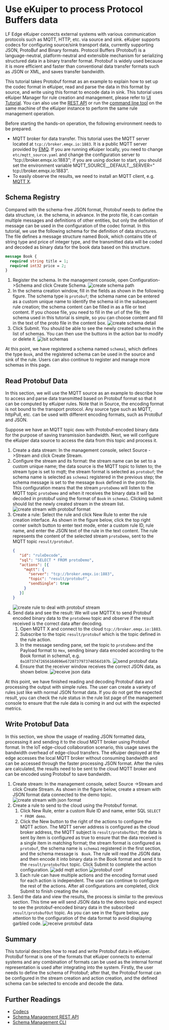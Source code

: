 # Use eKuiper to process Protocol Buffers data

LF Edge eKuiper connects external systems with various communication protocols such as MQTT, HTTP, etc. via source and sink. eKuiper supports codecs for configuring source/sink transport data, currently supporting JSON, ProtoBuf and Binary formats. Protocol Buffers (Protobuf) is a language-neutral, platform-neutral and extensible mechanism for serializing structured data in a binary transfer format. Protobuf is widely used because it is more efficient and faster than conventional data transfer formats such as JSON or XML, and saves transfer bandwidth.

This tutorial takes Protobuf format as an example to explain how to set up the codec format in eKuiper, read and parse the data in this format by source, and write using this format to encode data in sink. This tutorial uses eKuiper Manager for rule creation and management, please refer to [UI Tutorial](../../operation/manager-ui/overview.md). You can also use the [REST API](../../operation/restapi/overview.md) or run the [command line tool](../../operation/cli/overview.md) on the same machine of the eKuiper instance to perform the same rule management operation.

Before starting the hands-on operation, the following environment needs to be prepared.

- MQTT broker for data transfer. This tutorial uses the MQTT server located at `tcp://broker.emqx.io:1883`. It is a public MQTT server provided by [EMQ](https://www.emqx.cn). If you are running eKuiper locally, you need to change `etc/mqtt_source.yaml` and change the configuration server to "tcp://broker.emqx.io:1883"; if you are using docker to start, you should set the environment variable MQTT_SOURCE__DEFAULT__SERVER=" tcp://broker.emqx.io:1883".
- To easily observe the results, we need to install an MQTT client, e.g. [MQTT X](https://mqttx.app/).

## Schema Registry

Compared with the schema-free JSON format, Protobuf needs to define the data structure, i.e. the schema, in advance. In the proto file, it can contain multiple messages and definitions of other entities, but only the definition of message can be used in the configuration of the codec format. In this tutorial, we use the following schema for the definition of data structures. The file defines a message structure named Book, which contains title of string type and price of integer type, and the transmitted data will be coded and decoded as binary data for the book data based on this structure.

```protobuf
message Book {
  required string title = 1; 
  required int32 price = 2;
}
```

1. Register the schema. In the management console, open Configuration->Schema and click Create Schema.
   ![create schema path](./resources/create_schema.png)
2. In the schema creation window, fill in the fields as shown in the following figure. The schema type is `protobuf`; the schema name can be entered as a custom unique name to identify the schema id in the subsequent rule creation; the schema content can be filled in as a file or text content. If you choose file, you need to fill in the url of the file; the schema used in this tutorial is simple, so you can choose content and fill in the text of the proto file in the content box.
   ![create schema detail](./resources/create_detail.png)
3. Click Submit. You should be able to see the newly created schema in the list of schemas. You can then use the buttons in the action bar to modify or delete it.
   ![lsit schemas](./resources/list_schema.png)

At this point, we have registered a schema named `schema1`, which defines the type `Book`, and the registered schema can be used in the source and sink of the rule. Users can also continue to register and manage more schemas in this page.


## Read Protobuf Data

In this section, we will use the MQTT source as an example to describe how to access and parse data transmitted based on Protobuf format so that it can be computed by eKuiper rules. Note that in Source, the encoding format is not bound to the transport protocol. Any source type such as MQTT, httpPull, etc. can be used with different encoding formats, such as ProtoBuf and JSON.

Suppose we have an MQTT topic `demo` with Protobuf-encoded binary data for the purpose of saving transmission bandwidth. Next, we will configure the eKuiper data source to access the data from this topic and process it.

1. Create a data stream: In the management console, select Source ->Stream and click Create Stream.
2. Configure the stream and its format: the stream name can be set to a custom unique name; the data source is the MQTT topic to listen to; the stream type is set to mqtt; the stream format is selected as `protobuf`; the schema name is selected as `schema1` registered in the previous step; the schema message is set to the message `Book` defined in the proto file. This configuration means that the stream `protoDemo` will listen to the MQTT topic `protoDemo` and when it receives the binary data it will be decoded in protobuf using the format of `Book` in `schema1`. Clicking submit should list the newly created stream in the stream list.
   ![create stream with protobuf format](./resources/create_proto_stream.png)
3. Create a rule: Select the rule and click New Rule to enter the rule creation interface. As shown in the figure below, click the top right corner switch button to enter text mode, enter a custom rule ID, rule name, and enter the JSON text of the rule in the text content. The rule represents the content of the selected stream `protoDemo`, sent to the MQTT topic `result/protobuf`.
   ```json
   {
      "id": "ruleDecode",
      "sql": "SELECT * FROM protoDemo",
      "actions": [{
        "mqtt": {
          "server": "tcp://broker.emqx.io:1883",
          "topic": "result/protobuf",
          "sendSingle": true
        }
      }]
   }
   ```
   ![create rule to deal with protobuf stream](./resources/proto_src_rule.png)
4. Send data and see the result: We will use MQTTX to send Protobuf encoded binary data to the `protoDemo` topic and observe if the result received is the correct data after decoding.
   1. Open MQTT X and connect to the cloud `tcp://broker.emqx.io:1883`.
   2. Subscribe to the topic `result/protobuf` which is the topic defined in the rule action.
   3. In the message sending pane, set the topic to `protoDemo` and the Payload format to `Hex`, sending binary data encoded according to the Book format in schema1, e.g. `0a1073747265616d696e672073797374656d107b`.
      ![send protobuf data](./resources/source_send.png)
   4. Ensure that the receiver window receives the correct JSON data, as shown below.
      ![receive json data](./resources/receive_json.png)

At this point, we have finished reading and decoding Protobuf data and processing the output with simple rules. The user can create a variety of rules just like with normal JSON format data. If you do not get the expected result, you can check the rule status in the rule list page of the management console to ensure that the rule data is coming in and out with the expected metrics.

## Write Protobuf Data

In this section, we show the usage of reading JSON formatted data, processing it and sending it to the cloud MQTT broker using Protobuf format. In the IoT edge-cloud collaboration scenario, this usage saves the bandwidth overhead of edge-cloud transfers. The eKuiper deployed at the edge accesses the local MQTT broker without consuming bandwidth and can be accessed through the faster processing JSON format. After the rules are calculated, the results need to be sent to the cloud MQTT broker and can be encoded using Protobuf to save bandwidth.

1. Create stream: In the management console, select Source ->Stream and click Create Stream. As shown in the figure below, create a stream with JSON format data connected to the demo topic.
   ![create stream with json format](./resources/create_json_stream.png)
2. Create a rule to send to the cloud using the Protobuf format.
   1. Click New Rule, enter a custom Rule ID and name, enter SQL `SELECT * FROM demo`.
   2. Click the New button to the right of the actions to configure the MQTT action. The MQTT server address is configured as the cloud broker address, the MQTT subject is `result/protobufOut`; the data is sent by item is configured as true to ensure that the data received is a single item in matching format; the stream format is configured as `protobuf`, the schema name is `schema1` registered in the first section, and the schema message is ` Book`. The rule will read the JSON data and then encode it into binary data in the Book format and send it to the `result/protobufOut` topic. Click Submit to complete the action configuration.
      ![add mqtt action](./resources/action_mqtt.png)
      ![protobuf conf](./resources/action_protobuf.png)
   3. Each rule can have multiple actions and the encoding format used for each action is independent. The user can continue to configure the rest of the actions. After all configurations are completed, click Submit to finish creating the rule.
3. Send the data and view the results, the process is similar to the previous section. This time we will send JSON data to the demo topic and expect to see the protobuf-encoded binary data in the subscribed `result/protobufOut` topic. As you can see in the figure below, pay attention to the configuration of the data format to avoid displaying garbled code.
   ![receive protobuf data](./resources/receive_protobuf.png)

## Summary

This tutorial describes how to read and write Protobuf data in eKuiper. ProtoBuf format is one of the formats that eKuiper connects to external systems and any combination of formats can be used as the internal format representation is used after integrating into the system. Firstly, the user needs to define the schema of Protobuf; after that, the Protobuf format can be configured in the stream creation and action creation, and the defined schema can be selected to encode and decode the data.

## Further Readings

- [Codecs](../../rules/codecs.md)
- [Schema Management REST API](../../operation/restapi/schemas.md)
- [Schema Management CLI](../../operation/cli/schemas.md)
